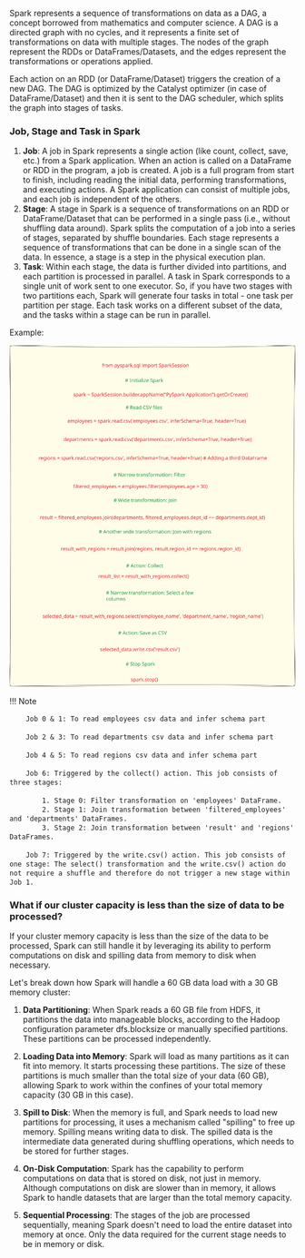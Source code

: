 Spark represents a sequence of transformations on data as a DAG, a concept borrowed from mathematics and computer science. A DAG is a directed graph with no cycles, and it represents a finite set of transformations on data with multiple stages. The nodes of the graph represent the RDDs or DataFrames/Datasets, and the edges represent the transformations or operations applied.

Each action on an RDD (or DataFrame/Dataset) triggers the creation of a new DAG. The DAG is optimized by the Catalyst optimizer (in case of DataFrame/Dataset) and then it is sent to the DAG scheduler, which splits the graph into stages of tasks.


### **Job, Stage and Task in Spark**

1. **Job**: A job in Spark represents a single action (like count, collect, save, etc.) from a Spark application. When an action is called on a DataFrame or RDD in the program, a job is created. A job is a full program from start to finish, including reading the initial data, performing transformations, and executing actions. A Spark application can consist of multiple jobs, and each job is independent of the others.
2. **Stage**: A stage in Spark is a sequence of transformations on an RDD or DataFrame/Dataset that can be performed in a single pass (i.e., without shuffling data around). Spark splits the computation of a job into a series of stages, separated by shuffle boundaries. Each stage represents a sequence of transformations that can be done in a single scan of the data. In essence, a stage is a step in the physical execution plan.
3. **Task**: Within each stage, the data is further divided into partitions, and each partition is processed in parallel. A task in Spark corresponds to a single unit of work sent to one executor. So, if you have two stages with two partitions each, Spark will generate four tasks in total - one task per partition per stage. Each task works on a different subset of the data, and the tasks within a stage can be run in parallel.

Example:

![Steps](DAGnew.svg)

!!! Note

        Job 0 & 1: To read employees csv data and infer schema part

        Job 2 & 3: To read departments csv data and infer schema part 

        Job 4 & 5: To read regions csv data and infer schema part

        Job 6: Triggered by the collect() action. This job consists of three stages:

            1. Stage 0: Filter transformation on 'employees' DataFrame.
            2. Stage 1: Join transformation between 'filtered_employees' and 'departments' DataFrames.
            3. Stage 2: Join transformation between 'result' and 'regions' DataFrames.

        Job 7: Triggered by the write.csv() action. This job consists of one stage: The select() transformation and the write.csv() action do not require a shuffle and therefore do not trigger a new stage within Job 1.


### **What if our cluster capacity is less than the size of data to be processed?**

If your cluster memory capacity is less than the size of the data to be processed, Spark can still handle it by leveraging its ability to perform computations on disk and spilling data from memory to disk when necessary.

Let's break down how Spark will handle a 60 GB data load with a 30 GB memory cluster:

1. **Data Partitioning**: When Spark reads a 60 GB file from HDFS, it partitions the data into manageable blocks, according to the Hadoop configuration parameter dfs.blocksize or manually specified partitions. These partitions can be processed independently.

2. **Loading Data into Memory**: Spark will load as many partitions as it can fit into memory. It starts processing these partitions. The size of these partitions is much smaller than the total size of your data (60 GB), allowing Spark to work within the confines of your total memory capacity (30 GB in this case).

3. **Spill to Disk**: When the memory is full, and Spark needs to load new partitions for processing, it uses a mechanism called "spilling" to free up memory. Spilling means writing data to disk. The spilled data is the intermediate data generated during shuffling operations, which needs to be stored for further stages.

4. **On-Disk Computation**: Spark has the capability to perform computations on data that is stored on disk, not just in memory. Although computations on disk are slower than in memory, it allows Spark to handle datasets that are larger than the total memory capacity.

5. **Sequential Processing**: The stages of the job are processed sequentially, meaning Spark doesn't need to load the entire dataset into memory at once. Only the data required for the current stage needs to be in memory or disk.

